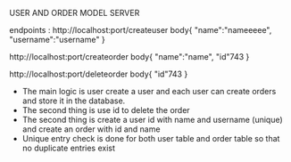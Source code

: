 USER AND ORDER MODEL SERVER

endpoints :
http://localhost:port/createuser
body{
"name":"nameeeee",
"username":"username"
}

http://localhost:port/createorder
body{
"name":"name",
"id"743
}


http://localhost:port/deleteorder
body{
"id"743
}

- The main logic is user create a user and each user can create orders and store it in the database.
- The second thing is use id to delete the order
- The second thing is create a user id with name and username (unique) and create an order with id and name
- Unique entry check is done for both user table and order table so that no duplicate entries exist 
